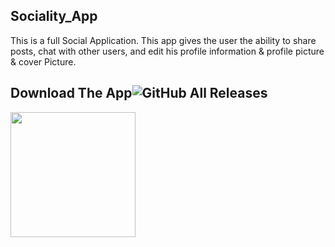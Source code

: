 ## Sociality_App
This is a full Social Application. This app gives the user the ability to share posts, chat with other users, and edit his profile information & profile picture & cover Picture.

## Download The App![GitHub All Releases](https://img.shields.io/github/downloads/HusseinMohamed99/Socialite/total?color=green)
<a href="https://github.com/HusseinMohamed99/Socialite/releases/download/v1.0.0/Socialite.apk"><img src="https://playerzon.com/asset/download.png" width="200"></img></a>
